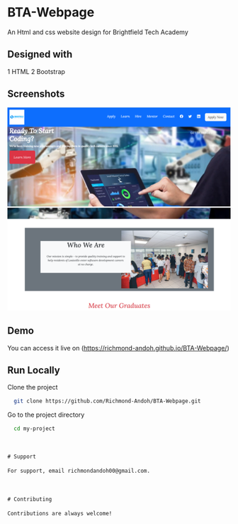 # BTA-Webpage

An Html and css website design for Brightfield Tech Academy

## Designed with

1 HTML
2 Bootstrap

## Screenshots
![](images/shot1.PNG)
![](images/shot2.PNG)

## Demo

You can access it live on  (https://richmond-andoh.github.io/BTA-Webpage/)


## Run Locally

Clone the project

```bash
  git clone https://github.com/Richmond-Andoh/BTA-Webpage.git
```

Go to the project directory

```bash
  cd my-project
```


```


# Support

For support, email richmondandoh00@gmail.com.



# Contributing

Contributions are always welcome!
